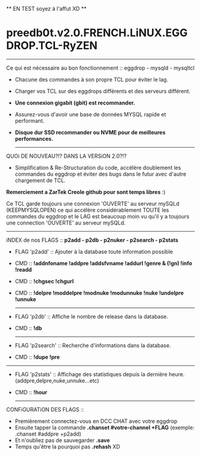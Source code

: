 ** EN TEST soyez à l'affut XD **

# preedb0t.v2.0.FRENCH.LiNUX.EGGDROP.TCL-RyZEN

-------------------------------------------------------------------------------------------------------

Ce qui est nécessaire au bon fonctionnement :: eggdrop - mysqld - mysqltcl

- Chacune des commandes à son propre TCL pour éviter le lag.
- Charger vos TCL sur des eggdrops différents et des serveurs différent.
- **Une connexion gigabit (gbit) est recommander.**
- Assurez-vous d'avoir une base de données MYSQL rapide et performant.
- **Disque dur SSD recommander ou NVME pour de meilleures performances.**

  -------------------------------------------------------------------------------------------------------

QUOi DE NOUVEAU?!? DANS LA VERSiON 2.0?!?

- Simplification & Re-Structuration du code, accélère doublement les commandes du eggdrop et éviter des bugs dans le futur avec d'autre chargement de TCL.

**Remerciement a ZarTek Creole github pour sont temps libres** :)

Ce TCL garde toujours une connexion 'OUVERTE' au serveur mySQLd (KEEPMYSQLOPEN) ce qui accélère considérablement TOUTE les commandes du eggdrop
et le LAG est beaucoup moin vu qu'il y a toujours une connection 'OUVERTE' au serveur mySQLd.

  -------------------------------------------------------------------------------------------------------
  
iNDEX de nos FLAGS :: **p2add - p2db - p2nuker - p2search - p2stats**

- FLAG 'p2add' :: Ajouter à la database toute information possible
- CMD :: **!addnfoname !addpre !addsfvname !addurl !genre & (!gn) !info !readd**
- CMD :: **!chgsec !chgurl**
- CMD :: **!delpre !moddelpre !modnuke !modunnuke !nuke !undelpre !unnuke**

  -------------------------------------------------------------------------------------------------------
- FLAG 'p2db' :: Affiche le nombre de release dans la database.
- CMD :: **!db**

  -------------------------------------------------------------------------------------------------------
- FLAG 'p2search' :: Recherche d'informations dans la database.
- CMD :: **!dupe !pre**

-------------------------------------------------------------------------------------------------------
- FLAG 'p2stats' :: Affichage des statistiques depuis la dernière heure. (addpre,delpre,nuke,unnuke...etc)
- CMD :: **!hour**

  -------------------------------------------------------------------------------------------------------
  
CONFiGURATiON DES FLAGS ::

- Premièrement connectez-vous en DCC CHAT avec votre eggdrop
- Ensuite tapper la commande **.chanset #votre-channel +FLAG** (exemple: .chanset #addpre +p2add)
- Et n'oubliez pas de sauvegarder **.save**
- Temps qu'être la pourquoi pas **.rehash** XD

